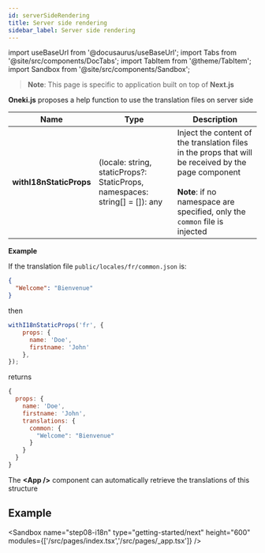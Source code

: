 ```yaml
---
id: serverSideRendering
title: Server side rendering
sidebar_label: Server side rendering
---
```


import useBaseUrl from '@docusaurus/useBaseUrl';
import Tabs from '@site/src/components/DocTabs';
import TabItem from '@theme/TabItem';
import Sandbox from '@site/src/components/Sandbox';

> **Note**: This page is specific to application built on top of **Next.js**

**Oneki.js** proposes a help function to use the translation files on server side

| Name                | Type                                                                        | Description |
| ------------------- | --------------------------------------------------------------------------- | ----------- |
| **withI18nStaticProps** | (locale: string, staticProps?: StaticProps, namespaces: string[] = []): any | Inject the content of the translation files in the props that will be received by the page component<br/><br/>**Note**: if no namespace are specified, only the `common` file is injected

**Example**

If the translation file `public/locales/fr/common.json` is: 
```json
{
  "Welcome": "Bienvenue"
}
```

<p/>
then

```javascript
withI18nStaticProps('fr', {
    props: {
      name: 'Doe',
      firstname: 'John'
    },
});
```

<p/>
returns

```javascript
{
  props: {
    name: 'Doe',
    firstname: 'John',
    translations: {
      common: {
        "Welcome": "Bienvenue"
      }
    }
  }
}
```

The **<App /\>** component can automatically retrieve the translations of this structure

## Example

<Sandbox
name="step08-i18n"
type="getting-started/next"
height="600"
modules={['/src/pages/index.tsx','/src/pages/_app.tsx']}
/>
